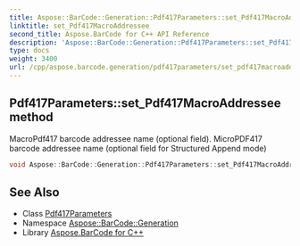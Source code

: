 ```yaml
---
title: Aspose::BarCode::Generation::Pdf417Parameters::set_Pdf417MacroAddressee method
linktitle: set_Pdf417MacroAddressee
second_title: Aspose.BarCode for C++ API Reference
description: 'Aspose::BarCode::Generation::Pdf417Parameters::set_Pdf417MacroAddressee method. MacroPdf417 barcode addressee name (optional field). MicroPDF417 barcode addressee name (optional field for Structured Append mode) in C++.'
type: docs
weight: 3400
url: /cpp/aspose.barcode.generation/pdf417parameters/set_pdf417macroaddressee/
---
```

## Pdf417Parameters::set_Pdf417MacroAddressee method


MacroPdf417 barcode addressee name (optional field). MicroPDF417 barcode addressee name (optional field for Structured Append mode)

```cpp
void Aspose::BarCode::Generation::Pdf417Parameters::set_Pdf417MacroAddressee(System::String value)
```

## See Also

* Class [Pdf417Parameters](../)
* Namespace [Aspose::BarCode::Generation](../../)
* Library [Aspose.BarCode for C++](../../../)
